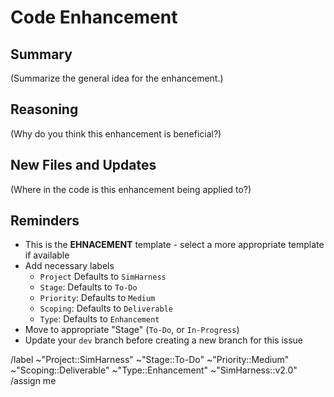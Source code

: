 # Code Enhancement

## Summary

(Summarize the general idea for the enhancement.)

## Reasoning

(Why do you think this enhancement is beneficial?)

 ## New Files and Updates

(Where in the code is this enhancement being applied to?)

## Reminders
- This is the **EHNACEMENT** template - select a more appropriate template if available
- Add necessary labels
    - `Project` Defaults to `SimHarness`
    - `Stage`: Defaults to `To-Do`
    - `Priority`: Defaults to `Medium`
    - `Scoping`: Defaults to `Deliverable`
    - `Type`: Defaults to `Enhancement`
- Move to appropriate "Stage" (`To-Do`, or `In-Progress`)
- Update your `dev` branch before creating a new branch for this issue

/label ~"Project::SimHarness" ~"Stage::To-Do" ~"Priority::Medium" ~"Scoping::Deliverable" ~"Type::Enhancement" ~"SimHarness::v2.0"
/assign me
